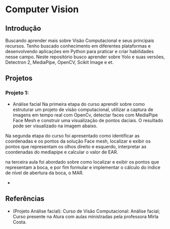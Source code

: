 # Computer Vision

## Introdução
Buscando aprender mais sobre Visão Computacional e seus principais recursos. Tenho buscado conhecimento em diferentes plataformas e desenvolvendo aplicações em Python para praticar e criar habilidades nesse campo. Neste repositório busco aprender sobre Yolo e suas versões, Detectron 2, MediaPipe, OpenCV, Scikit Image e et.

## Projetos

### Projeto 1:
- Análise facial
Na primeira etapa do curso aprendir sobre como estruturar um projeto de visão computacional, utilizar a captura de imagens em tempo real com OpenCv, detectar faces com MediaPipe Face Mesh e construir uma visualização de pontos daciais. O resultado pode ser visualizado na imagem abaixo.

Na segunda etapa do curso foi apresentado como identificar as coordenadas e os pontos da solução Face mesh, localizar e exibir os pontos que representam os olhos direito e esquerdo, interpretar as coordenadas do mediapipe e calcular o valor de EAR.

na terceira aula foi abordado sobre como localizar e exibir os pontos que representam a boca, e por fim formular e implementar o cálculo do índice de nível de abertura da boca, o MAR.


- 


## Referências
- (Projeto Análise facial): Curso de Visão Computacional: Análise facial; Curso presente na Alura com aulas ministradas pela professora Mirla Costa.
